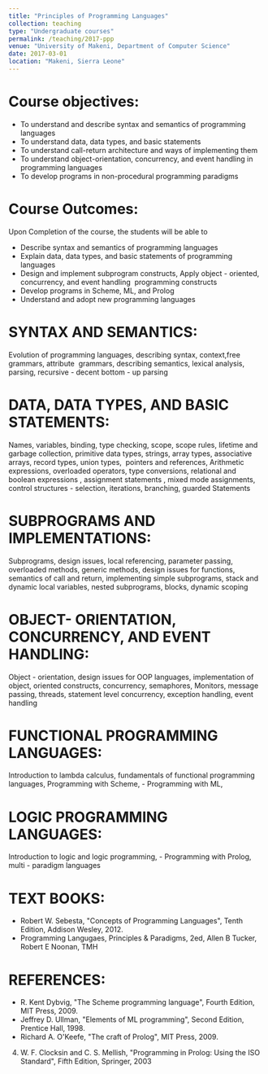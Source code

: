 ```yaml
---
title: "Principles of Programming Languages"
collection: teaching
type: "Undergraduate courses"
permalink: /teaching/2017-ppp
venue: "University of Makeni, Department of Computer Science"
date: 2017-03-01
location: "Makeni, Sierra Leone"
---
```


Course objectives: 
==================
* To understand and describe syntax and semantics of programming languages
* To understand data, data types, and basic statements 
* To understand call-return architecture and ways of implementing them
* To understand object-orientation, concurrency, and event handling in programming
languages
* To develop programs in non-procedural programming paradigms

Course Outcomes: 
================
Upon Completion of the course, the students will be able to 
* Describe syntax and semantics of programming languages
* Explain data, data types, and basic statements of programming languages 
* Design and implement subprogram constructs, Apply object - oriented, concurrency, and
event handling  programming constructs
* Develop programs in Scheme, ML, and Prolog
* Understand and adopt new programming languages

SYNTAX AND SEMANTICS:
=====================
Evolution of programming languages, describing syntax, context,free grammars, attribute
 grammars, describing semantics, lexical analysis, parsing, recursive - decent bottom - up
parsing

DATA, DATA TYPES, AND BASIC STATEMENTS:
=======================================
Names, variables, binding, type checking, scope, scope rules, lifetime and garbage collection, primitive data types, strings,
array types, associative arrays, record types, union types,  pointers and references,
Arithmetic expressions, overloaded operators, type conversions, relational and boolean
expressions , assignment statements , mixed mode assignments, control structures -
selection, iterations, branching, guarded Statements

SUBPROGRAMS AND IMPLEMENTATIONS:
================================
Subprograms, design issues, local referencing, parameter passing,  overloaded methods, generic methods, design issues for functions, semantics of call and return, implementing simple  subprograms, stack and dynamic local variables, nested subprograms, blocks, dynamic scoping 

OBJECT- ORIENTATION, CONCURRENCY, AND EVENT HANDLING:
=====================================================
Object - orientation, design issues for  OOP languages, implementation of object, oriented constructs, concurrency, semaphores,  Monitors, message passing, threads, statement level concurrency, exception handling, event handling 

FUNCTIONAL PROGRAMMING LANGUAGES: 
=================================
Introduction to lambda calculus, fundamentals of functional  programming languages, Programming with Scheme, -  Programming with ML, 

LOGIC PROGRAMMING LANGUAGES:
============================
Introduction to logic and logic programming, -  Programming with Prolog, multi - paradigm languages

TEXT BOOKS:
===========
* Robert W. Sebesta, "Concepts of Programming Languages", Tenth Edition, Addison Wesley, 2012. 
* Programming Langugaes, Principles & Paradigms, 2ed, Allen B Tucker, Robert E Noonan, TMH

REFERENCES:
=============
* R. Kent Dybvig, "The Scheme programming language", Fourth Edition, MIT Press, 2009.
* Jeffrey D. Ullman, "Elements of ML programming", Second Edition, Prentice Hall, 1998.
* Richard A. O'Keefe, "The craft of Prolog", MIT Press, 2009. 
 4. W. F. Clocksin and C. S. Mellish, "Programming in Prolog: Using the ISO Standard", Fifth Edition, Springer, 2003 
